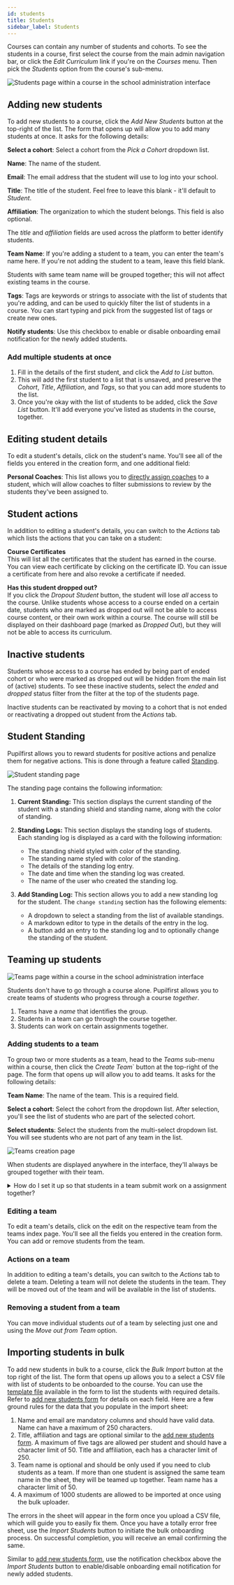 ```yaml
---
id: students
title: Students
sidebar_label: Students
---
```


Courses can contain any number of students and cohorts. To see the students in a course, first select the course from the main admin navigation bar, or click the _Edit Curriculum_ link if you're on the _Courses_ menu. Then pick the _Students_ option from the course's sub-menu.

![Students page within a course in the school administration interface](../assets/students/students_page.png)

## Adding new students

To add new students to a course, click the _Add New Students_ button at the top-right of the list. The form that opens up will allow you to add many students at once. It asks for the following details:

**Select a cohort**: Select a cohort from the _Pick a Cohort_ dropdown list.

**Name**: The name of the student.

**Email**: The email address that the student will use to log into your school.

**Title**: The title of the student. Feel free to leave this blank - it'll default to _Student_.

**Affiliation**: The organization to which the student belongs. This field is also optional.

The _title_ and _affiliation_ fields are used across the platform to better identify students.

**Team Name**: If you're adding a student to a team, you can enter the team's name here. If you're not adding the student to a team, leave this field blank.

Students with same team name will be grouped together; this will not affect existing teams in the course.

**Tags**: Tags are keywords or strings to associate with the list of students that you're adding, and can be used to quickly filter the list of students in a course. You can start typing and pick from the suggested list of tags or create new ones.

**Notify students**: Use this checkbox to enable or disable onboarding email notification for the newly added students.

### Add multiple students at once

1. Fill in the details of the first student, and click the _Add to List_ button.
2. This will add the first student to a list that is unsaved, and preserve the _Cohort_, _Title_, _Affiliation_, and _Tags_, so that you can add more students to the list.
3. Once you're okay with the list of students to be added, click the _Save List_ button. It'll add everyone you've listed as students in the course, together.

## Editing student details

To edit a student's details, click on the student's name. You'll see all of the fields you entered in the creation form, and one additional field:

**Personal Coaches**: This list allows you to [directly assign coaches](/users/coaches#assigning-coaches-to-students) to a student, which will allow coaches to filter submissions to review by the students they've been assigned to.

## Student actions

In addition to editing a student's details, you can switch to the _Actions_ tab which lists the actions that you can take on a student:

**Course Certificates**<br/>
This will list all the certificates that the student has earned in the course. You can view each certificate by clicking on the certificate ID. You can issue a certificate from here and also revoke a certificate if needed.

**Has this student dropped out?**<br/>
If you click the _Dropout Student_ button, the student will lose _all_ access to the course. Unlike students whose access to a course ended on a certain date, students who are marked as dropped out will not be able to access course content, or their own work within a course. The course will still be displayed on their dashboard page (marked as _Dropped Out_), but they will not be able to access its curriculum.

## Inactive students

Students whose access to a course has ended by being part of ended cohort or who were marked as dropped out will be hidden from the main list of (active) students. To see these inactive students, select the _ended_ and _dropped_ status filter from the filter at the top of the students page.

Inactive students can be reactivated by moving to a cohort that is not ended or reactivating a dropped out student from the _Actions_ tab.

## Student Standing

Pupilfirst allows you to reward students for positive actions and penalize them for negative actions. This is done through a feature called [Standing](/users/school_standing).

![Student standing page](../assets/students/school_student_standing_page.png)

The standing page contains the following information:

1. **Current Standing:** This section displays the current standing of the student with a standing shield and standing name, along with the color of standing.

2. **Standing Logs:** This section displays the standing logs of students. Each standing log is displayed as a card with the following information:

   - The standing shield styled with color of the standing.
   - The standing name styled with color of the standing.
   - The details of the standing log entry.
   - The date and time when the standing log was created.
   - The name of the user who created the standing log.

3. **Add Standing Log:** This section allows you to add a new standing log for the student. The `change standing` section has the following elements:
   - A dropdown to select a standing from the list of available standings.
   - A markdown editor to type in the details of the entry in the log.
   - A button add an entry to the standing log and to optionally change the standing of the student.

## Teaming up students

![Teams page within a course in the school administration interface](../assets/students/teams_index_page.png)

Students don't have to go through a course alone. Pupilfirst allows you to create teams of students who progress through a course _together_.

1. Teams have a _name_ that identifies the group.
2. Students in a team can go through the course together.
3. Students can work on certain assignments together.

### Adding students to a team

To group two or more students as a team, head to the _Teams_ sub-menu within a course, then click the _Create Team_` button at the top-right of the page. The form that opens up will allow you to add teams. It asks for the following details:

**Team Name**: The name of the team. This is a required field.

**Select a cohort**: Select the cohort from the dropdown list. After selection, you'll see the list of students who are part of the selected cohort.

**Select students**: Select the students from the multi-select dropdown list. You will see students who are not part of any team in the list.

![Teams creation page](../assets/students/team_creation_form.png)

When students are displayed anywhere in the interface, they'll always be grouped together with their team.

<details>
  <summary>How do I set it up so that students in a team submit work on a assignment together?</summary>
  <div>
    When editing the details of a target, you are asked the question <em><a href="/users/curriculum_editor#setting-the-method-of-completion">How should teams tackle this assignment?</a></em>
  </div>
</details>

### Editing a team

To edit a team's details, click on the edit on the respective team from the teams index page. You'll see all the fields you entered in the creation form. You can add or remove students from the team.

### Actions on a team

In addition to editing a team's details, you can switch to the _Actions_ tab to delete a team. Deleting a team will not delete the students in the team. They will be moved out of the team and will be available in the list of students.

### Removing a student from a team

You can move individual students _out_ of a team by selecting just one and using the _Move out from Team_ option.

## Importing students in bulk

To add new students in bulk to a course, click the _Bulk Import_ button at the top right of the list. The form that opens up allows you to a select a CSV file with list of students to be onboarded to the course. You can use the [template file](/files/student_import_sample.csv ":ignore") available in the form to list the students with required details. Refer to [add new students form](/users/students#adding-new-students) for details on each field. Here are a few ground rules for the data that you populate in the import sheet:

1. Name and email are mandatory columns and should have valid data. Name can have a maximum of 250 characters.
2. Title, affiliation and tags are optional similar to the [add new students form](/users/students#adding-new-students). A maximum of five tags are allowed per student and should have a character limit of 50. Title and affiliation, each has a character limit of 250.
3. Team name is optional and should be only used if you need to club students as a team. If more than one student is assigned the same team name in the sheet, they will be teamed up together. Team name has a character limit of 50.
4. A maximum of 1000 students are allowed to be imported at once using the bulk uploader.

The errors in the sheet will appear in the form once you upload a CSV file, which will guide you to easily fix them. Once you have a totally error free sheet, use the _Import Students_ button to initiate the bulk onboarding process. On successful completion, you will receive an email confirming the same.

Similar to [add new students form](#adding-new-students), use the notification checkbox above the _Import Students_ button to enable/disable onboarding email notification for newly added students.

